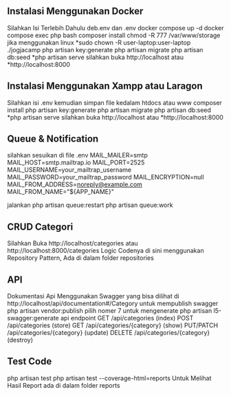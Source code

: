 ## Instalasi Menggunakan Docker
Silahkan Isi Terlebih Dahulu deb.env dan .env
docker compose up -d
docker compose exec php bash 
composer install
chmod -R 777 /var/www/storage
jika menggunakan linux
*sudo chown -R user-laptop:user-laptop ./jogjacamp
php artisan key:generate 
php artisan migrate
php artisan db:seed
*php artisan serve
silahkan buka http://localhost atau *http://localhost:8000

## Instalasi Menggunakan Xampp atau Laragon
Silahkan isi .env
kemudian simpan file kedalam htdocs atau www
composer install
php artisan key:generate 
php artisan migrate
php artisan db:seed
*php artisan serve
silahkan buka http://localhost atau *http://localhost:8000

## Queue & Notification
silahkan sesuikan di file .env
MAIL_MAILER=smtp
MAIL_HOST=smtp.mailtrap.io
MAIL_PORT=2525
MAIL_USERNAME=your_mailtrap_username
MAIL_PASSWORD=your_mailtrap_password
MAIL_ENCRYPTION=null
MAIL_FROM_ADDRESS=noreply@example.com
MAIL_FROM_NAME="${APP_NAME}"

jalankan 
php artisan queue:restart
php artisan queue:work


## CRUD Categori
Silahkan Buka http://localhost/categories atau http://localhost:8000/categories 
Logic Codenya di sini menggunakan Repository Pattern, Ada di dalam folder repositories

## API
Dokumentasi Api Menggunakan Swagger yang bisa dilihat di
http://localhost/api/documentation#/Category
untuk mempublish swagger
php artisan vendor:publish pilih nomer 7
untuk mengenerate
php artisan l5-swagger:generate
api endpoint
GET /api/categories (index)
POST /api/categories (store)
GET /api/categories/{category} (show)
PUT/PATCH /api/categories/{category} (update)
DELETE /api/categories/{category} (destroy)

## Test Code
php artisan test 
php artisan test --coverage-html=reports
Untuk Melihat Hasil Report ada di dalam folder reports




